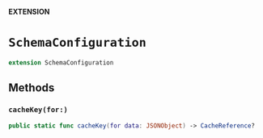 **EXTENSION**

# `SchemaConfiguration`
```swift
extension SchemaConfiguration
```

## Methods
### `cacheKey(for:)`

```swift
public static func cacheKey(for data: JSONObject) -> CacheReference?
```
